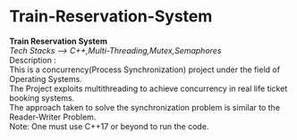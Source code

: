 # Train-Reservation-System
<b>Train Reservation System</b> <br>
<i>Tech Stacks --> C++,Multi-Threading,Mutex,Semaphores </i><br>
Description : <br>
This is a concurrency(Process Synchronization) project under the field of Operating Systems.<br>
The Project exploits multithreading to achieve concurrency in real life ticket booking systems.<br>
The approach taken to solve the synchronization problem is similar to the Reader-Writer Problem.<br>
Note: One must use C++17 or beyond to run the code.
